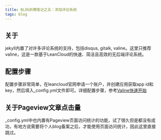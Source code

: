 ```yaml
---
title: BLOG折腾笔记之五：添加评论系统
tags: blog
---
```


## 关于
jekyll内置了对许多评论系统的支持，包括disqus, gitalk, valine。这里只推荐valine，这是一款基于LeanCloud的快速、简洁且高效的无后端评论系统。

## 配置步骤

配置步骤非常简单，在leancloud官网申请一个账户，并创建应用获取app id和key，然后填入_config.yml文件即可。详细配置步骤，参考[Valine快速开始](https://valine.js.org/quickstart.html)

## 关于Pageview文章点击量

_config.yml中也内置有Pageview页面访问统计的功能，试了很久但是都没有成功，有地方说需要将个人blog备案之后，才能使用页面访问统计，因此这里直接跳过。